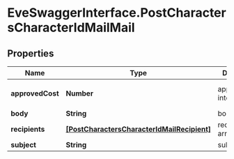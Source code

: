 # EveSwaggerInterface.PostCharactersCharacterIdMailMail

## Properties
Name | Type | Description | Notes
------------ | ------------- | ------------- | -------------
**approvedCost** | **Number** | approved_cost integer | [optional] [default to 0]
**body** | **String** | body string | 
**recipients** | [**[PostCharactersCharacterIdMailRecipient]**](PostCharactersCharacterIdMailRecipient.md) | recipients array | 
**subject** | **String** | subject string | 


